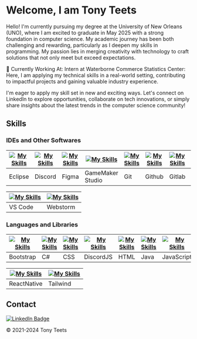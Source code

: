 # Welcome, I am Tony Teets

Hello! I'm currently pursuing my degree at the University of New Orleans (UNO), where I am excited to 
graduate in May 2025 with a strong foundation in computer science. My academic journey has been both 
challenging and rewarding, particularly as I deepen my skills in programming. My passion lies in merging 
creativity with technology to craft solutions that not only meet but exceed expectations.

💼 Currently Working At:
Intern at Waterborne Commerce Statistics Center: Here, I am applying my technical skills in a real-world 
setting, contributing to impactful projects and gaining valuable industry experience.

I'm eager to apply my skill set in new and exciting ways. Let's connect on LinkedIn to explore opportunities, 
collaborate on tech innovations, or simply share insights about the latest trends in the computer science community!

## Skills
### IDEs and Other Softwares
| [![My Skills](https://skillicons.dev/icons?i=eclipse)](https://skillicons.dev) | [![My Skills](https://skillicons.dev/icons?i=discord)](https://skillicons.dev)  | [![My Skills](https://skillicons.dev/icons?i=figma)](https://skillicons.dev)  | [![My Skills](https://skillicons.dev/icons?i=gamemakerstudio)](https://skillicons.dev) | [![My Skills](https://skillicons.dev/icons?i=git)](https://skillicons.dev) | [![My Skills](https://skillicons.dev/icons?i=github)](https://skillicons.dev) | [![My Skills](https://skillicons.dev/icons?i=gitlab)](https://skillicons.dev) | [![My Skills](https://skillicons.dev/icons?i=idea)](https://skillicons.dev) | [![My Skills](https://skillicons.dev/icons?i=postman)](https://skillicons.dev) | [![My Skills](https://skillicons.dev/icons?i=visualstudio)](https://skillicons.dev) |
|--------------------------------------------------------------------------------|---------------------------------------------------------------------------------|-------------------------------------------------------------------------------|----------------------------------------------------------------------------------------|----------------------------------------------------------------------------|-------------------------------------------------------------------------------|-------------------------------------------------------------------------------|-----------------------------------------------------------------------------|--------------------------------------------------------------------------------|-------------------------------------------------------------------------------------|
| Eclipse                                                                        | Discord                                                                         | Figma                                                                         | GameMaker Studio                                                                       |Git                                                                         | Github                                                                        | Gitlab                                                                        | Idea                                                                        | Postman                                                                        | VisualStudio                                                                        |

| [![My Skills](https://skillicons.dev/icons?i=vscode)](https://skillicons.dev) | [![My Skills](https://skillicons.dev/icons?i=webstorm)](https://skillicons.dev) |
|-------------------------------------------------------------------------------|---------------------------------------------------------------------------------|
| VS Code                                                                       | Webstorm                                                                        |
### Languages and Libraries

| [![My Skills](https://skillicons.dev/icons?i=bootstrap)](https://skillicons.dev) | [![My Skills](https://skillicons.dev/icons?i=cs)](https://skillicons.dev)  | [![My Skills](https://skillicons.dev/icons?i=css)](https://skillicons.dev) | [![My Skills](https://skillicons.dev/icons?i=discordjs)](https://skillicons.dev) | [![My Skills](https://skillicons.dev/icons?i=html)](https://skillicons.dev) | [![My Skills](https://skillicons.dev/icons?i=java)](https://skillicons.dev) | [![My Skills](https://skillicons.dev/icons?i=js)](https://skillicons.dev) | [![My Skills](https://skillicons.dev/icons?i=mongodb)](https://skillicons.dev) | [![My Skills](https://skillicons.dev/icons?i=nodejs)](https://skillicons.dev) | [![My Skills](https://skillicons.dev/icons?i=npm)](https://skillicons.dev) |
|----------------------------------------------------------------------------------|----------------------------------------------------------------------------|----------------------------------------------------------------------------|----------------------------------------------------------------------------------|-----------------------------------------------------------------------------|-----------------------------------------------------------------------------|---------------------------------------------------------------------------|--------------------------------------------------------------------------------|-------------------------------------------------------------------------------|----------------------------------------------------------------------------|
| Bootstrap                                                                        | C#                                                                         | CSS                                                                        | DiscordJS                                                                        | HTML                                                                        | Java                                                                        | JavaScript                                                                | MongoDB                                                                        | NodeJS                                                                        | npm                                                                        |  

| [![My Skills](https://skillicons.dev/icons?i=react)](https://skillicons.dev) | [![My Skills](https://skillicons.dev/icons?i=tailwind)](https://skillicons.dev)  | 
|------------------------------------------------------------------------------|----------------------------------------------------------------------------------|
| ReactNative                                                                  | Tailwind                                                                         |

## Contact
<a href="https://www.linkedin.com/in/tony-m-teets/"><img src="https://img.shields.io/badge/LinkedIn-blue?style=for-the-badge&logo=linkedin&logoColor=white" alt="LinkedIn Badge" align="center"></a>

&copy; 2021-2024 Tony Teets
